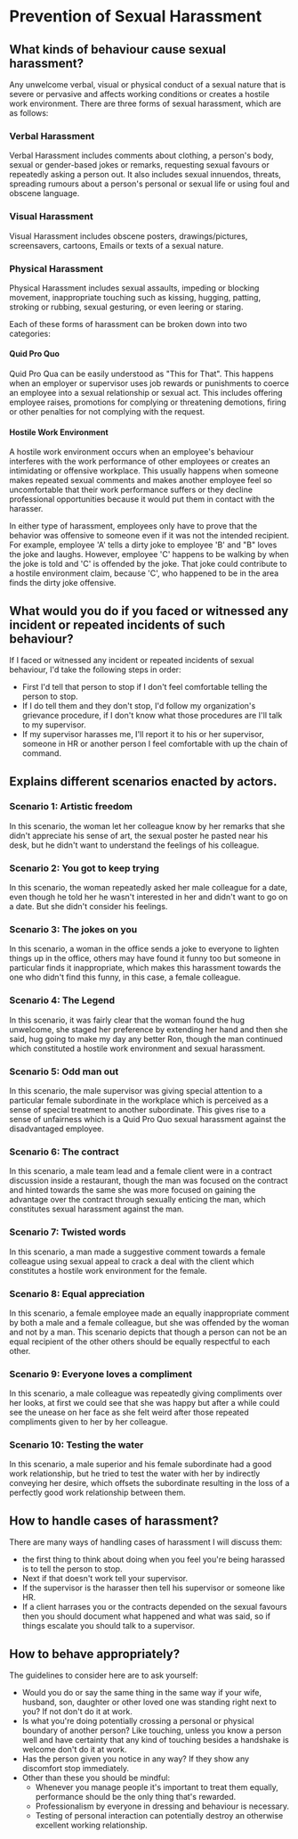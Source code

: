 # Prevention of Sexual Harassment

## What kinds of behaviour cause sexual harassment?

  Any unwelcome verbal, visual or physical conduct of a sexual nature that is severe or pervasive and affects working conditions or creates a hostile work environment.
There are three forms of sexual harassment, which are as follows:

### Verbal Harassment

  Verbal Harassment includes comments about clothing, a person's body, sexual or gender-based jokes or remarks, requesting sexual favours or repeatedly asking a person out. It also includes sexual innuendos, threats, spreading rumours about a person's personal or sexual life or using foul and obscene language. 

### Visual Harassment

  Visual Harassment includes obscene posters, drawings/pictures, screensavers, cartoons, Emails or texts of a sexual nature. 

### Physical Harassment

  Physical Harassment includes sexual assaults, impeding or blocking movement, inappropriate touching such as kissing, hugging, patting, stroking or rubbing, sexual gesturing, or even leering or staring.

Each of these forms of harassment can be broken down into two categories:

#### Quid Pro Quo

  Quid Pro Qua can be easily understood as "This for That". This happens when an employer or supervisor uses job rewards or punishments to coerce an employee into a sexual relationship or sexual act. This includes offering employee raises, promotions for complying or threatening demotions, firing or other penalties for not complying with the request. 

#### Hostile Work Environment

  A hostile work environment occurs when an employee's behaviour interferes with the work performance of other employees or creates an intimidating or offensive workplace. This usually happens when someone makes repeated sexual comments and makes another employee feel so uncomfortable that their work performance suffers or they decline professional opportunities because it would put them in contact with the harasser.

In either type of harassment, employees only have to prove that the behavior was offensive to someone even if it was not the intended recipient. For example, employee 'A' tells a dirty joke to employee 'B' and "B" loves the joke and laughs. However, employee 'C' happens to be walking by when the joke is told and 'C' is offended by the joke. That joke could contribute to a hostile environment claim, because 'C', who happened to be in the area finds the dirty joke offensive.

## What would you do if you faced or witnessed any incident or repeated incidents of such behaviour?

If I faced or witnessed any incident or repeated incidents of sexual behaviour, I'd take the following steps in order: 
* First I'd tell that person to stop if I don't feel comfortable telling the person to stop.
* If I do tell them and they don't stop, I'd follow my organization's grievance procedure, if I don't know what those procedures are I'll talk to my supervisor.
* If my supervisor harasses me, I'll report it to his or her supervisor, someone in HR or another person I feel comfortable with up the chain of command.

## Explains different scenarios enacted by actors.

### Scenario 1: Artistic freedom
  In this scenario, the woman let her colleague know by her remarks that she didn't appreciate his sense of art, the sexual poster he pasted near his desk, but he didn't want to understand the feelings of his colleague. 

### Scenario 2: You got to keep trying
  In this scenario, the woman repeatedly asked her male colleague for a date, even though he told her he wasn't interested in her and didn't want to go on a date. But she didn't consider his feelings.

### Scenario 3: The jokes on you
  In this scenario, a woman in the office sends a joke to everyone to lighten things up in the office, others may have found it funny too but someone in particular finds it inappropriate, which makes this harassment towards the one who didn't find this funny, in this case, a female colleague.

### Scenario 4: The Legend
  In this scenario, it was fairly clear that the woman found the hug unwelcome, she staged her preference by extending her hand and then she said, hug going to make my day any better Ron, though the man continued which constituted a hostile work environment and sexual harassment.

### Scenario 5: Odd man out
  In this scenario, the male supervisor was giving special attention to a particular female subordinate in the workplace which is perceived as a sense of special treatment to another subordinate. This gives rise to a sense of unfairness which is a Quid Pro Quo sexual harassment against the disadvantaged employee.

### Scenario 6: The contract
  In this scenario, a male team lead and a female client were in a contract discussion inside a restaurant, though the man was focused on the contract and hinted towards the same she was more focused on gaining the advantage over the contract through sexually enticing the man, which constitutes sexual harassment against the man.

### Scenario 7: Twisted words
  In this scenario, a man made a suggestive comment towards a female colleague using sexual appeal to crack a deal with the client which constitutes a hostile work environment for the female.

### Scenario 8: Equal appreciation
  In this scenario, a female employee made an equally inappropriate comment by both a male and a female colleague, but she was offended by the woman and not by a man. This scenario depicts that though a person can not be an equal recipient of the other others should be equally respectful to each other.

### Scenario 9: Everyone loves a compliment
  In this scenario, a male colleague was repeatedly giving compliments over her looks, at first we could see that she was happy but after a while could see the unease on her face as she felt weird after those repeated compliments given to her by her colleague.

### Scenario 10: Testing the water
  In this scenario, a male superior and his female subordinate had a good work relationship, but he tried to test the water with her by indirectly conveying her desire, which offsets the subordinate resulting in the loss of a perfectly good work relationship between them.

## How to handle cases of harassment?
There are many ways of handling cases of harassment I will discuss them:
* the first thing to think about doing when you feel you're being harassed is to tell the person to stop.
* Next if that doesn't work tell your supervisor.
* If the supervisor is the harasser then tell his supervisor or someone like HR.
* If a client harrases you or the contracts depended on the sexual favours then you should document what happened and what was said, so if things escalate you should talk to a supervisor.


## How to behave appropriately?
The guidelines to consider here are to ask yourself:
  * Would you do or say the same thing in the same way if your wife, husband, son, daughter or other loved one was standing right next to you? If not don't do it at work.
  * Is what you're doing potentially crossing a personal or physical boundary of another person? Like touching, unless you know a person well and have certainty that any kind of touching besides a handshake is welcome don't do it at work.
  * Has the person given you notice in any way? If they show any discomfort stop immediately.
* Other than these you should be mindful: 
  * Whenever you manage people it's important to treat them equally, performance should be the only thing that's rewarded.
  * Professionalism by everyone in dressing and behaviour is necessary.
  * Testing of personal interaction can potentially destroy an otherwise excellent working relationship.
  
